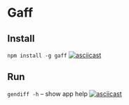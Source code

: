 # Gaff

## Install
`npm install -g gaff`
[![asciicast](https://asciinema.org/a/Ofw3F2I6qqDmXATt59tKPwQ4l.svg)](https://asciinema.org/a/Ofw3F2I6qqDmXATt59tKPwQ4l)

## Run
`gendiff -h` – show app help
[![asciicast](https://asciinema.org/a/kiYvGcnKGzC3WlUkFpZkJfvcf.svg)](https://asciinema.org/a/kiYvGcnKGzC3WlUkFpZkJfvcf)
